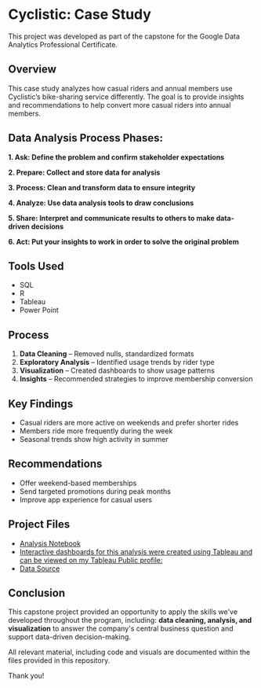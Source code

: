 # Cyclistic: Case Study
This project was developed as part of the capstone for the Google Data Analytics Professional Certificate.


## Overview
This case study analyzes how casual riders and annual members use Cyclistic’s bike-sharing service differently. The goal is to provide insights and recommendations to help convert more casual riders into annual members.

## Data Analysis Process Phases:

**1. Ask: Define the problem and confirm stakeholder expectations**

**2. Prepare: Collect and store data for analysis**

**3. Process: Clean and transform data to ensure integrity**

**4. Analyze: Use data analysis tools to draw conclusions**

**5. Share: Interpret and communicate results to others to make data-driven decisions**

**6. Act: Put your insights to work in order to solve the original problem**

## Tools Used
- SQL
- R 
- Tableau
- Power Point

## Process
1. **Data Cleaning** – Removed nulls, standardized formats
2. **Exploratory Analysis** – Identified usage trends by rider type
3. **Visualization** – Created dashboards to show usage patterns
4. **Insights** – Recommended strategies to improve membership conversion

## Key Findings
- Casual riders are more active on weekends and prefer shorter rides
- Members ride more frequently during the week
- Seasonal trends show high activity in summer

## Recommendations
- Offer weekend-based memberships
- Send targeted promotions during peak months
- Improve app experience for casual users

## Project Files
- [Analysis Notebook](https://github.com/aliceportes/Case-Study-How-does-a-bike-share-navigate-speedy-success/blob/main/Cyclistic%20Case%20Study%20Capstone.Rmd)
- [Interactive dashboards for this analysis were created using Tableau and can be viewed on my Tableau Public profile:](https://public.tableau.com/app/profile/alice.portes/vizzes)
- [Data Source](https://divvy-tripdata.s3.amazonaws.com/index.html) 


## Conclusion
This capstone project provided an opportunity to apply the skills we've developed throughout the program, including: **data cleaning, analysis, and visualization**  to answer the company's central business question and support data-driven decision-making.

All relevant material, including code and visuals are documented within the files provided in this repository.

Thank you!
